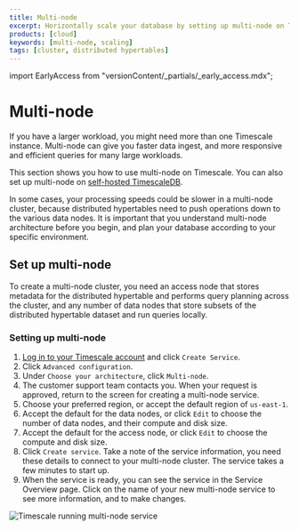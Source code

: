 ```yaml
---
title: Multi-node
excerpt: Horizontally scale your database by setting up multi-node on Timescale
products: [cloud]
keywords: [multi-node, scaling]
tags: [cluster, distributed hypertables]
---
```


import EarlyAccess from "versionContent/_partials/_early_access.mdx";

# Multi-node

If you have a larger workload, you might need more than one Timescale
instance. Multi-node can give you faster data ingest, and more responsive and
efficient queries for many large workloads.

This section shows you how to use multi-node on Timescale. You can also
set up multi-node on [self-hosted TimescaleDB][multinode-timescaledb].

<EarlyAccess />

<Highlight type="important">
In some cases, your processing speeds could be slower in a multi-node cluster,
because distributed hypertables need to push operations down to the various data
nodes. It is important that you understand multi-node architecture before you
begin, and plan your database according to your specific environment.
</Highlight>

## Set up multi-node

To create a multi-node cluster, you need an access node that stores metadata
for the distributed hypertable and performs query planning across the cluster,
and any number of data nodes that store subsets of the distributed hypertable
dataset and run queries locally.

<Procedure>

### Setting up multi-node

1.  [Log in to your Timescale account][cloud-login] and click
    `Create Service`.
1.  Click `Advanced configuration`.
1.  Under `Choose your architecture`, click `Multi-node`.
1.  The customer support team contacts you. When your request is approved,
    return to the screen for creating a multi-node service.
1.  Choose your preferred region, or accept the default region of `us-east-1`.
1.  Accept the default for the data nodes, or click `Edit` to choose the number
    of data nodes, and their compute and disk size.
1.  Accept the default for the access node, or click `Edit` to choose the
    compute and disk size.
1.  Click `Create service`. Take a note of the service information, you need
    these details to connect to your multi-node cluster. The service takes a few
    minutes to start up.
1.  When the service is ready, you can see the service in the Service Overview
    page. Click on the name of your new multi-node service to see more
    information, and to make changes.

<img class="main-content__illustration"
src="https://s3.amazonaws.com/assets.timescale.com/docs/images/tsc-running-service-multinode.png"
alt="Timescale running multi-node service"/>

</Procedure>

[cloud-login]: https://console.cloud.timescale.com/
[multinode-timescaledb]: /self-hosted/:currentVersion:/multinode-timescaledb/
